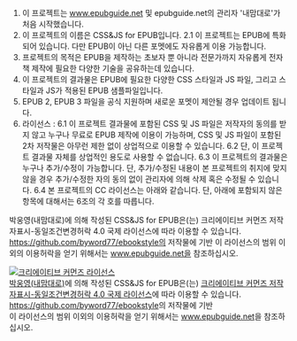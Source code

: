 1. 이 프로젝트는 www.epubguide.net 및 epubguide.net의 관리자 '내맘대로'가 처음 시작했습니다.
2. 이 프로젝트의 이름은 CSS&JS for EPUB입니다.
2.1 이 프로젝트는 EPUB에 특화되어 있습니다. 다만 EPUB이 아닌 다른 포멧에도 자유롭게 이용 가능합니다.
3. 프로젝트의 목적은 EPUB을 제작하는 초보자 뿐 아니라 전문가까지 자유롭게 전자책 제작에 필요한 다양한 기술을 공유하는데 있습니다.
4. 이 프로젝트의 결과물은 EPUB에 필요한 다양한 CSS 스타일과 JS 파일, 그리고 스타일과 JS가 적용된 EPUB 샘플파일입니다.
5. EPUB 2, EPUB 3 파일을 공식 지원하며 새로운 포멧이 제안될 경우 업데이트 됩니다.
6. 라이선스 : 
6.1 이 프로젝트 결과물에 포함된 CSS 및 JS 파일은 저작자의 동의를 받지 않고 누구나 무료로 EPUB 제작에 이용이 가능하며, CSS 및 JS 파일이 포함된 2차 저작물은 아무런 제한 없이 상업적으로 이용할 수 있습니다.
6.2 단, 이 프로젝트 결과물 자체를 상업적인 용도로 사용할 수 없습니다.
6.3 이 프로젝트의 결과물은 누구나 추가/수정이 가능합니다. 단, 추가/수정된 내용이 본 프로젝트의 취지에 맞지 않을 경우 추가/수정한 자의 동의 없이 관리자에 의해 삭제 혹은 수정될 수 있습니다.
6.4 본 프로젝트의 CC 라이선스는 아래와 같습니다. 단, 아래에 포함되지 않은 항목에 대해서는 6조의 각 호를 따릅니다.

박웅영(내맘대로)에 의해 작성된 CSS&JS for EPUB은(는) 크리에이티브 커먼즈 저작자표시-동일조건변경허락 4.0 국제 라이선스에 따라 이용할 수 있습니다.
https://github.com/byword77/ebookstyle의 저작물에 기반
이 라이선스의 범위 이외의 이용허락을 얻기 위해서는 www.epubguide.net을 참조하십시오.


<a rel="license" href="http://creativecommons.org/licenses/by-sa/4.0/"><img alt="크리에이티브 커먼즈 라이선스" style="border-width:0" src="https://i.creativecommons.org/l/by-sa/4.0/88x31.png" /></a><br /><a xmlns:cc="http://creativecommons.org/ns#" href="https://github.com/byword77/ebookstyle" property="cc:attributionName" rel="cc:attributionURL">박웅영(내맘대로)</a>에 의해 작성된 <span xmlns:dct="http://purl.org/dc/terms/" property="dct:title">CSS&JS for EPUB</span>은(는) <a rel="license" href="http://creativecommons.org/licenses/by-sa/4.0/">크리에이티브 커먼즈 저작자표시-동일조건변경허락 4.0 국제 라이선스</a>에 따라 이용할 수 있습니다.<br /><a xmlns:dct="http://purl.org/dc/terms/" href="https://github.com/byword77/ebookstyle" rel="dct:source">https://github.com/byword77/ebookstyle</a>의 저작물에 기반<br />이 라이선스의 범위 이외의 이용허락을 얻기 위해서는 <a xmlns:cc="http://creativecommons.org/ns#" href="www.epubguide.net" rel="cc:morePermissions">www.epubguide.net</a>을 참조하십시오.
